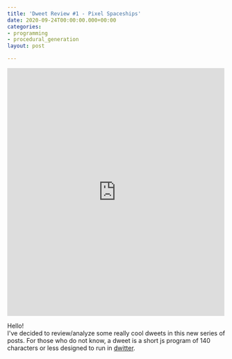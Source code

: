 ```yaml
---
title: 'Dweet Review #1 - Pixel Spaceships'
date: 2020-09-24T00:00:00.000+00:00
categories:
- programming
- procedural_generation
layout: post

---
```

<iframe width=500 height=570 frameBorder="0" src="https://www.dwitter.net/e/3078" allowFullScreen="true"></iframe>

Hello!  
I've decided to review/analyze some really cool dweets in this new series of posts. For those who do not know, a dweet is a short js program of 140 characters or less designed to run in [dwitter](https://www.dwitter.net/). 